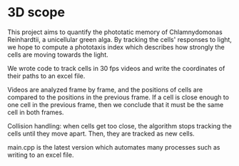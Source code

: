# 3D scope

This project aims to quantify the phototatic memory of Chlamnydomonas Reinhardtii, a unicellular green alga.  By tracking the cells' responses to light, we hope to compute a phototaxis index which describes how strongly the cells are moving towards the light.

We wrote code to track cells in 30 fps videos and write the coordinates of their paths to an excel file.

Videos are analyzed frame by frame, and the positions of cells are compared to the positions in the previous frame.  If a cell is close enough to one cell in the previous frame, then we conclude that it must be the same cell in both frames.

Collision handling: when cells get too close, the algorithm stops tracking the cells until they move apart.  Then, they are tracked as new cells.

main.cpp is the latest version which automates many processes such as writing to an excel file.
